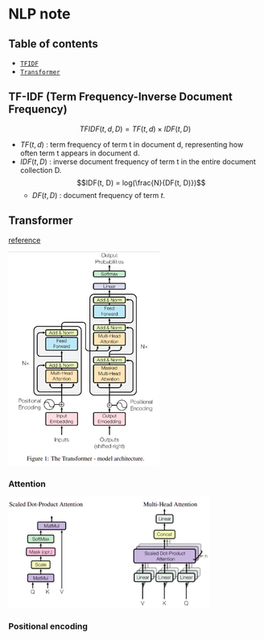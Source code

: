 # NLP note
## Table of contents
- [`TFIDF`](#tf-idf-term-frequency-inverse-document-frequency)
- [`Transformer`](#transformer)

## TF-IDF (Term Frequency-Inverse Document Frequency)

$$TFIDF(t,d,D)=TF(t,d)×IDF(t,D)$$
- $TF(t,d)$ : term frequency of term t in document d, representing how often term t appears in document d. 
- $IDF(t, D)$ : inverse document frequency of term t in the entire document collection D. 
    $$IDF(t, D) = log(\frac{N}{DF(t, D)})$$    
    - $DF(t, D)$ : document frequency of term $t$. 

## Transformer
[reference](https://lilianweng.github.io/posts/2020-04-07-the-transformer-family/)

<img src="../img/transformer.png" width="300">

### Attention

<img src="../img/attention.png" width="400">

### Positional encoding
